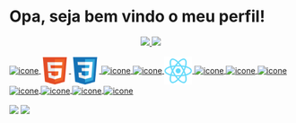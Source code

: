# Opa, seja bem vindo o meu perfil!

<div align="center">
  <a href="https://github.com/rfllira">
  <img height="160em" src="https://github-readme-stats.vercel.app/api?username=rfllira&show_icons=true&theme=dark&include_all_commits=true&count_private=true"/>
  <img height="160em" src="https://github-readme-stats.vercel.app/api/top-langs/?username=rfllira&layout=compact&langs_count=7&theme=dark"/>
</div>

<div style="display: inline_block"><br>
  <img align="center" alt="icone" height="50" width="50" src="https://cdn.jsdelivr.net/gh/devicons/devicon/icons/git/git-original.svg" />
  <img align="center" alt="icone" height="50" width="50" src="https://raw.githubusercontent.com/devicons/devicon/master/icons/html5/html5-original.svg">
  <img align="center" alt="icone" height="50" width="50" src="https://raw.githubusercontent.com/devicons/devicon/master/icons/css3/css3-original.svg">
  <img align="center" alt="icone" height="50" width="50" src="https://cdn.jsdelivr.net/gh/devicons/devicon/icons/javascript/javascript-original.svg">
  <img align="center" alt="icone" height="50" width="50" src="https://cdn.jsdelivr.net/gh/devicons/devicon/icons/typescript/typescript-original.svg">
  <img align="center" alt="icone" height="50" width="50" src="https://raw.githubusercontent.com/devicons/devicon/master/icons/react/react-original.svg">
  <img align="center" alt="icone" height="50" width="50" src="https://cdn.jsdelivr.net/gh/devicons/devicon/icons/nextjs/nextjs-original.svg" />
  <img align="center" alt="icone" height="50" width="50" src="https://cdn.jsdelivr.net/gh/devicons/devicon/icons/nodejs/nodejs-original.svg" />
  <img align="center" alt="icone" height="50" width="50" src="https://cdn.jsdelivr.net/gh/devicons/devicon/icons/nestjs/nestjs-plain.svg" />
  <img align="center" alt="icone" height="50" width="50" src="https://cdn.jsdelivr.net/gh/devicons/devicon/icons/docker/docker-original.svg" />
  <img align="center" alt="icone" height="50" width="50" src="https://cdn.jsdelivr.net/gh/devicons/devicon/icons/mysql/mysql-original-wordmark.svg" />
  <img align="center" alt="icone" height="50" width="50" src="https://cdn.jsdelivr.net/gh/devicons/devicon/icons/mongodb/mongodb-original-wordmark.svg" />
  <img align="center" alt="icone" height="30" width="40" src="https://cdn.jsdelivr.net/gh/devicons/devicon/icons/jest/jest-plain.svg" />
</div>

<br/>

<div>
  <a href = "mailto:rafaelira347@gmail.com"><img src="https://img.shields.io/badge/-Gmail-%23333?style=for-the-badge&logo=gmail&logoColor=white" target="_blank"></a>
  <a href="https://www.linkedin.com/in/rafael-lira-18283622b/" target="_blank"><img src="https://img.shields.io/badge/-LinkedIn-%230077B5?style=for-the-badge&logo=linkedin&logoColor=white" target="_blank"></a> 
<div/>

